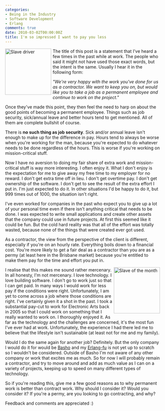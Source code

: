 ```yaml
---
categories:
- Being in the Industry
- Software Development
- Erlang
comments: true
date: 2010-03-02T00:00:00Z
title: I'm so impressed I want to pay you less
---
```


<a href="/uploads/2010/03/statue-of-liberty_whip_ny-times.jpg" title="Slave driver" rel="lightbox[slave]"><img src="/uploads/2010/03/statue-of-liberty_whip_ny-times.jpg" alt="Slave driver" title="Slave driver" width="150" style="float: left; margin-bottom: 5px; margin-right: 5px;"/></a>The title of this post is a statement that I've heard a few times in the past while at work. The people who said it might not have used those exact words, but the intent is the same. Usually I hear it in the following form:

_"We're very happy with the work you've done for us as a contractor. We want to keep you on, but would like you to take a job as a permanent employee and continue to work on the project."_

Once they've made this point, they then feel the need to harp on about the good points of becoming a permanent employee. Things such as job security, sick/annual leave and better hours tend to get mentioned. All of them are complete bullshit of course.

There is **no such thing as job security**. Sick and/or annual leave isn't enough to make up for the difference in pay. Hours tend to always be worse when you're working for the man, because you're expected to do whatever needs to be done regardless of the hours. This is worse if you're working on mission-critical stuff.

<!--more-->

Now I have no aversion to doing my fair share of extra work and mission-critical stuff is way more interesting. I often enjoy it. What I don't enjoy is the expectation for me to give away my free time to my employer for no reward. I don't get extra time off in lieu. I don't get overtime pay. I don't get ownership of the software. I don't get to see the result of the extra effort I put in. I'm just expected to do it. In other situations I'd be happy to do it, but 999 times out of 1000, the situation isn't right.

I've even worked for companies in the past who expect you to give up a lot of your personal time even if there isn't anything critical that needs to be done. I was expected to write small applications and create other assets that the company could use in future projects. At first this seemed like it could be fun. But the cold hard reality was that all of the effort was totally wasted, because none of the things that were created ever got used.

As a contractor, the view from the perspective of the client is different, especially if you're on an hourly rate. Everything boils down to a financial cost. You're more likely to get a fair deal as a contractor than you are as a permy (at least here in the Brisbane market) because you're entitled to make them pay for the time and effort you put in.

<a href="/uploads/2010/03/cartoon_farcus.gif" title="Slave of the month" rel="lightbox[slave]"><img src="/uploads/2010/03/cartoon_farcus.gif" alt="Slave of the month" title="Slave of the month" width="150" style="float: right; margin-bottom: 5px; margin-left: 5px;"/></a>I realise that this makes me sound rather mercenary. In all honesty, I'm not mercenary. I love technology. I love building software. I don't go to work just so that I can get paid. In many ways I would work for less pay if the conditions were right. Unfortunately, I am yet to come across a job where those conditions are right. I've certainly given it a shot in the past. I took a substantial pay-cut to work for Electronic Arts back in 2005 so that I could work on something that I really wanted to work on. I thoroughly enjoyed it. As far as the technology and the challenges are concerned, it's the most fun I've ever had at work. Unfortunately, the experience I had there led me to believe that the lifestyle isn't sustainable (at least not for me and my family).

Would I do the same again for another job? Definitely. But the only company I would do it for would be <a href="http://basho.com/" title="Basho">Basho</a> and my <a href="http://erlang.org/" title="Erlang">Erlang-fu</a> is not yet up to scratch so I wouldn't be considered. Outside of Basho I'm not aware of any other company or work that excites me as much. So for now I will probably remain a contractor, and try to move around and add as much value as I can on a variety of projects, keeping up to speed on many different types of technology.

So if you're reading this, give me a few good reasons as to why permanent work is better than contract work. Why should I consider it? Would you consider it? If you're a permy, are you looking to go contracting, and why?

Feedback and comments are appreciated :)
